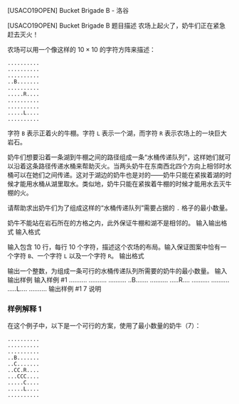 



[USACO19OPEN] Bucket Brigade B - 洛谷














[USACO19OPEN] Bucket Brigade B
题目描述
农场上起火了，奶牛们正在紧急赶去灭火！

农场可以用一个像这样的 $10×10$ 的字符方阵来描述：

```plain
..........
..........
..........
..B.......
..........
.....R....
..........
..........
.....L....
..........
```

字符 `B` 表示正着火的牛棚。字符 `L` 表示一个湖，而字符 `R` 表示农场上的一块巨大岩石。

奶牛们想要沿着一条湖到牛棚之间的路径组成一条“水桶传递队列”，这样她们就可以沿着这条路径传递水桶来帮助灭火。当两头奶牛在东南西北四个方向上相邻时水桶可以在她们之间传递。这对于湖边的奶牛也是对的——奶牛只能在紧挨着湖的时候才能用水桶从湖里取水。类似地，奶牛只能在紧挨着牛棚的时候才能用水去灭牛棚的火。 

请帮助求出奶牛们为了组成这样的“水桶传递队列”需要占据的 `.` 格子的最小数量。

奶牛不能站在岩石所在的方格之内，此外保证牛棚和湖不是相邻的。 
输入输出格式
输入格式

输入包含 $10$ 行，每行 $10$ 个字符，描述这个农场的布局。输入保证图案中恰有一个字符 `B`、一个字符 `L` 以及一个字符 `R`。 
输出格式

输出一个整数，为组成一条可行的水桶传递队列所需要的奶牛的最小数量。 
输入输出样例
输入样例 #1
..........
..........
..........
..B.......
..........
.....R....
..........
..........
.....L....
..........
输出样例 #1
7
说明
### 样例解释 1

在这个例子中，以下是一个可行的方案，使用了最小数量的奶牛（$7$）：

```plain
..........
..........
..........
..B.......
..C.......
..CC.R....
...CCC....
.....C....
.....L....
..........
```






